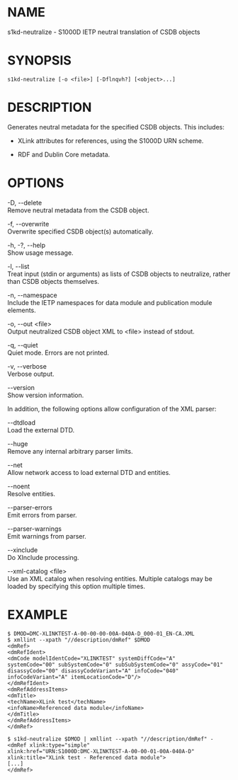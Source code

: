 NAME
====

s1kd-neutralize - S1000D IETP neutral translation of CSDB objects

SYNOPSIS
========

    s1kd-neutralize [-o <file>] [-Dflnqvh?] [<object>...]

DESCRIPTION
===========

Generates neutral metadata for the specified CSDB objects. This
includes:

-   XLink attributes for references, using the S1000D URN scheme.

-   RDF and Dublin Core metadata.

OPTIONS
=======

-D, --delete  
Remove neutral metadata from the CSDB object.

-f, --overwrite  
Overwrite specified CSDB object(s) automatically.

-h, -?, --help  
Show usage message.

-l, --list  
Treat input (stdin or arguments) as lists of CSDB objects to neutralize,
rather than CSDB objects themselves.

-n, --namespace  
Include the IETP namespaces for data module and publication module
elements.

-o, --out &lt;file&gt;  
Output neutralized CSDB object XML to &lt;file&gt; instead of stdout.

-q, --quiet  
Quiet mode. Errors are not printed.

-v, --verbose  
Verbose output.

--version  
Show version information.

In addition, the following options allow configuration of the XML
parser:

--dtdload  
Load the external DTD.

--huge  
Remove any internal arbitrary parser limits.

--net  
Allow network access to load external DTD and entities.

--noent  
Resolve entities.

--parser-errors  
Emit errors from parser.

--parser-warnings  
Emit warnings from parser.

--xinclude  
Do XInclude processing.

--xml-catalog &lt;file&gt;  
Use an XML catalog when resolving entities. Multiple catalogs may be
loaded by specifying this option multiple times.

EXAMPLE
=======

    $ DMOD=DMC-XLINKTEST-A-00-00-00-00A-040A-D_000-01_EN-CA.XML
    $ xmllint --xpath "//description/dmRef" $DMOD
    <dmRef>
    <dmRefIdent>
    <dmCode modelIdentCode="XLINKTEST" systemDiffCode="A"
    systemCode="00" subSystemCode="0" subSubSystemCode="0" assyCode="01"
    disassyCode="00" disassyCodeVariant="A" infoCode="040"
    infoCodeVariant="A" itemLocationCode="D"/>
    </dmRefIdent>
    <dmRefAddressItems>
    <dmTitle>
    <techName>XLink test</techName>
    <infoName>Referenced data module</infoName>
    </dmTitle>
    </dmRefAddressItems>
    </dmRef>

    $ s1kd-neutralize $DMOD | xmllint --xpath "//description/dmRef" -
    <dmRef xlink:type="simple"
    xlink:href="URN:S1000D:DMC-XLINKTEST-A-00-00-01-00A-040A-D"
    xlink:title="XLink test - Referenced data module">
    [...]
    </dmRef>
